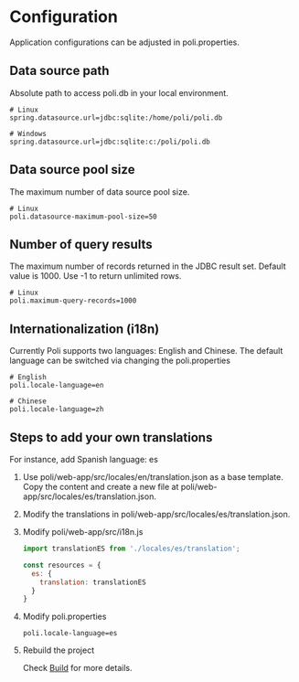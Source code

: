 # Configuration

Application configurations can be adjusted in poli.properties.

## Data source path

Absolute path to access poli.db in your local environment.

```
# Linux
spring.datasource.url=jdbc:sqlite:/home/poli/poli.db

# Windows
spring.datasource.url=jdbc:sqlite:c:/poli/poli.db
```

## Data source pool size

The maximum number of data source pool size.


```
# Linux
poli.datasource-maximum-pool-size=50
```

## Number of query results

The maximum number of records returned in the JDBC result set. Default value is 1000. Use -1 to return unlimited rows.

```
# Linux
poli.maximum-query-records=1000
```
## Internationalization (i18n)

Currently Poli supports two languages: English and Chinese. The default language can be switched via changing the poli.properties

```
# English
poli.locale-language=en 

# Chinese
poli.locale-language=zh
```

## Steps to add your own translations

For instance, add Spanish language: es

1. Use poli/web-app/src/locales/en/translation.json as a base template. Copy the content and create a new file at poli/web-app/src/locales/es/translation.json.

2. Modify the translations in poli/web-app/src/locales/es/translation.json.

3. Modify poli/web-app/src/i18n.js

    ```javascript
    import translationES from './locales/es/translation';

    const resources = {
      es: {
        translation: translationES
      }
    }
    ```

4. Modify poli.properties

    ```
    poli.locale-language=es
    ```

5. Rebuild the project

    Check [Build](build) for more details.





